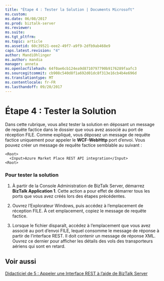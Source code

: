 ```yaml
---
title: "Étape 4 : Tester la Solution | Documents Microsoft"
ms.custom: 
ms.date: 06/08/2017
ms.prod: biztalk-server
ms.reviewer: 
ms.suite: 
ms.tgt_pltfrm: 
ms.topic: article
ms.assetid: 60c39521-eee2-49f7-a9f9-2dfb9ab468e9
caps.latest.revision: "4"
author: MandiOhlinger
ms.author: mandia
manager: anneta
ms.openlocfilehash: 64f0ae6cb124ea9d8710797790b9176289faafc3
ms.sourcegitcommit: cb908c540d8f1a692d01dc8f313e16cb4b4e696d
ms.translationtype: MT
ms.contentlocale: fr-FR
ms.lasthandoff: 09/20/2017
---
```

# <a name="step-4-test-the-solution"></a>Étape 4 : Tester la Solution
Dans cette rubrique, vous allez tester la solution en déposant un message de requête factice dans le dossier que vous avez associé au port de réception FILE. Comme expliqué, vous déposez un message de requête factice uniquement pour appeler le **WCF-WebHttp** port d’envoi. Vous pouvez créer un message de requête factice semblable au suivant :  
  
```  
<Root>  
  <Input>Azure Market Place REST API integration</Input>  
<Root>  
```  
  
### <a name="to-test-the-solution"></a>Pour tester la solution  
  
1.  À partir de la Console Administration de BizTalk Server, démarrez **BizTalk Application 1**. Cette action a pour effet de démarrer tous les ports que vous avez créés lors des étapes précédentes.  
  
2.  Ouvrez l’Explorateur Windows, puis accédez à l’emplacement de réception FILE. À cet emplacement, copiez le message de requête factice.  
  
3.  Lorsque le fichier disparaît, accédez à l’emplacement que vous avez associé au port d’envoi FILE, lequel consomme le message de réponse à partir de l’interface REST. Il doit contenir un message de réponse XML. Ouvrez ce dernier pour afficher les détails des vols des transporteurs aériens qui sont en retard.  
  
## <a name="see-also"></a>Voir aussi  
 [Didacticiel de 5 : Appeler une Interface REST à l’aide de BizTalk Server](../core/tutorial-5-invoking-a-rest-interface-using-biztalk-server.md)